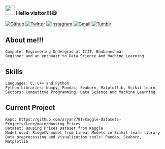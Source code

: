 ### <img src="https://media.giphy.com/media/hvRJCLFzcasrR4ia7z/giphy.gif" width="30px"> Hello visitor!!!😄

[![Github](https://img.shields.io/badge/-Github-330c83?style=flat&logo=Github&logoColor=white)](https://github.com/aryan7781)
[![Twitter](https://img.shields.io/badge/-Twitter-330c83?style=flat&logo=Twitter&logoColor=white)](https://twitter.com/aryansinha7781)
[![Instagram](https://img.shields.io/badge/-Instagram-330c83?style=flat&labelColor=330c83&logo=instagram&logoColor=white)](https://www.instagram.com/_.aryan.sinha._/)
[![Gmail](https://img.shields.io/badge/-Gmail-330c83?style=flat&logo=Gmail&logoColor=white)](mailto:aryansinhagya05@gmail.com)
[![Tumblr](https://img.shields.io/badge/-Tumblr-330c83?style=flat&logo=Tumblr&logoColor=white)](https://www.tumblr.com/blog/datascienceparadise)
## **About me!!!**
	Computer Engineering Undergrad at IIIT, Bhubaneshwar
	Beginner and an enthuast to Data Science And Machine Learning
	
## **Skills**
	Languages: C, C++ and Python
	Python Libraries: Numpy, Pandas, Seaborn, Matplotlib, Scikit-learn
	Sectors: Competitve Programming, Data Science and Machine Learning
## **Current Project**
	Repo: https://github.com/aryan7781/Kaggle-Datasets-Projects/tree/main/Housing_Prices
	Dataset: Housing Prices Dataset from Kaggle
	Model used: RidgeCV model from Linear Models in Scikit-learn library
	Data preprocessing and Visualization tools: Pandas, Seaborn, Matplotlib
